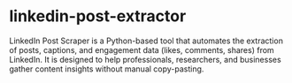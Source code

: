 # linkedin-post-extractor
LinkedIn Post Scraper is a Python-based tool that automates the extraction of posts, captions, and engagement data (likes, comments, shares) from LinkedIn. It is designed to help professionals, researchers, and businesses gather content insights without manual copy-pasting.
